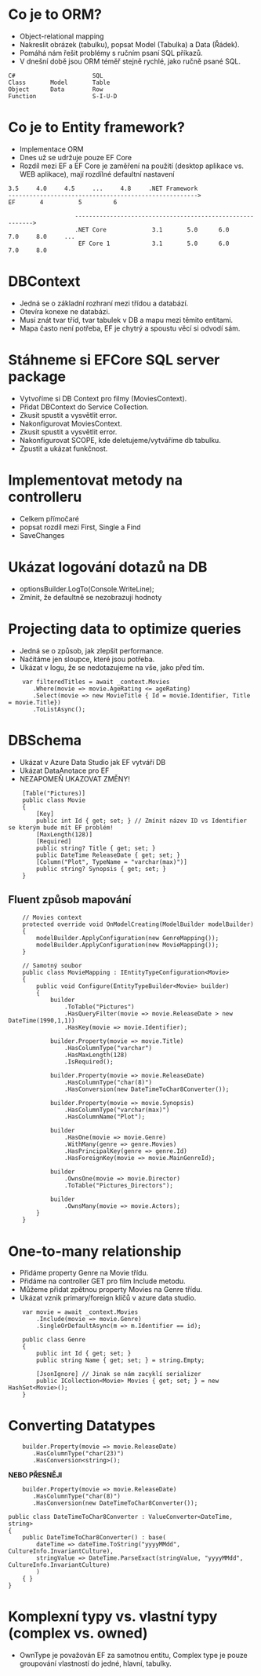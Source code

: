 # Co je to ORM?
* Object-relational mapping
* Nakreslit obrázek (tabulku), popsat Model (Tabulka) a Data (Řádek).
* Pomáhá nám řešit problémy s ručním psaní SQL příkazů.
* V dnešní době jsou ORM téměř stejně rychlé, jako ručně psané SQL.

```
C#                      SQL
Class       Model       Table
Object      Data        Row
Function                S-I-U-D
```

# Co je to Entity framework?
* Implementace ORM
* Dnes už se udržuje pouze EF Core
* Rozdíl mezi EF a EF Core je zaměření na použití (desktop aplikace vs. WEB aplikace), mají rozdílné defaultní nastavení

```
3.5     4.0     4.5     ...     4.8     .NET Framework
------------------------------------------------------>
EF       4          5         6

                   ---------------------------------------------------------->
                   .NET Core             3.1       5.0      6.0     7.0     8.0     ...
                    EF Core 1            3.1       5.0      6.0     7.0     8.0
```

# DBContext
* Jedná se o základní rozhraní mezi třídou a databází.
* Otevíra konexe ne databázi.
* Musí znát tvar tříd, tvar tabulek v DB a mapu mezi těmito entitami.
* Mapa často není potřeba, EF je chytrý a spoustu věcí si odvodí sám.

# Stáhneme si EFCore SQL server package
* Vytvoříme si DB Context pro filmy (MoviesContext).
* Přidat DBContext do Service Collection.
* Zkusit spustit a vysvětlit error.
* Nakonfigurovat MoviesContext.
* Zkusit spustit a vysvětlit error.
* Nakonfigurovat SCOPE, kde deletujeme/vytváříme db tabulku.
* Zpustit a ukázat funkčnost.

# Implementovat metody na controlleru
* Celkem přímočaré
* popsat rozdíl mezi First, Single a Find
* SaveChanges

# Ukázat logování dotazů na DB
* optionsBuilder.LogTo(Console.WriteLine);
* Zmínit, že defaultně se nezobrazují hodnoty

# Projecting data to optimize queries
* Jedná se o způsob, jak zlepšit performance.
* Načítáme jen sloupce, které jsou potřeba.
* Ukázat v logu, že se nedotazujeme na vše, jako před tím.

```
    var filteredTitles = await _context.Movies
       .Where(movie => movie.AgeRating <= ageRating)
       .Select(movie => new MovieTitle { Id = movie.Identifier, Title = movie.Title})
       .ToListAsync();
```

# DBSchema
* Ukázat v Azure Data Studio jak EF vytváří DB
* Ukázat DataAnotace pro EF
* NEZAPOMEŇ UKAZOVAT ZMĚNY!

```
    [Table("Pictures)]
    public class Movie
    {
        [Key]
        public int Id { get; set; } // Zmínit název ID vs Identifier se kterým bude mít EF problém!
        [MaxLength(128)]
        [Required]
        public string? Title { get; set; }
        public DateTime ReleaseDate { get; set; }
        [Column("Plot", TypeName = "varchar(max)")]
        public string? Synopsis { get; set; }
    }
```
## Fluent způsob mapování
```
    // Movies context
    protected override void OnModelCreating(ModelBuilder modelBuilder)
    {
        modelBuilder.ApplyConfiguration(new GenreMapping());
        modelBuilder.ApplyConfiguration(new MovieMapping());
    }
```
```
    // Samotný soubor 
    public class MovieMapping : IEntityTypeConfiguration<Movie>
    {
        public void Configure(EntityTypeBuilder<Movie> builder)
        {
            builder
                .ToTable("Pictures")
                .HasQueryFilter(movie => movie.ReleaseDate > new DateTime(1990,1,1))
                .HasKey(movie => movie.Identifier);

            builder.Property(movie => movie.Title)
                .HasColumnType("varchar")
                .HasMaxLength(128)
                .IsRequired();

            builder.Property(movie => movie.ReleaseDate)
                .HasColumnType("char(8)")
                .HasConversion(new DateTimeToChar8Converter());

            builder.Property(movie => movie.Synopsis)
                .HasColumnType("varchar(max)")
                .HasColumnName("Plot");

            builder
                .HasOne(movie => movie.Genre)
                .WithMany(genre => genre.Movies)
                .HasPrincipalKey(genre => genre.Id)
                .HasForeignKey(movie => movie.MainGenreId);

            builder
                .OwnsOne(movie => movie.Director)
                .ToTable("Pictures_Directors"); 
            
            builder
                .OwnsMany(movie => movie.Actors);
        }
    }
```

# One-to-many relationship
* Přidáme property Genre na Movie třídu.
* Přidáme na controller GET pro film Include metodu.
* Můžeme přidat zpětnou property Movies na Genre třídu.
* Ukázat vznik primary/foreign klíčů v azure data studio.

```
    var movie = await _context.Movies
        .Include(movie => movie.Genre)
        .SingleOrDefaultAsync(m => m.Identifier == id);
```
```
    public class Genre
    {
        public int Id { get; set; }
        public string Name { get; set; } = string.Empty;

        [JsonIgnore] // Jinak se nám zacyklí serializer
        public ICollection<Movie> Movies { get; set; } = new HashSet<Movie>();
    }
```

# Converting Datatypes
```
    builder.Property(movie => movie.ReleaseDate)
       .HasColumnType("char(23)")
       .HasConversion<string>();
```
**NEBO PŘESNĚJI**
```
    builder.Property(movie => movie.ReleaseDate)
       .HasColumnType("char(8)")
       .HasConversion(new DateTimeToChar8Converter());
```
```
public class DateTimeToChar8Converter : ValueConverter<DateTime, string>
{
    public DateTimeToChar8Converter() : base(
        dateTime => dateTime.ToString("yyyyMMdd", CultureInfo.InvariantCulture),
        stringValue => DateTime.ParseExact(stringValue, "yyyyMMdd", CultureInfo.InvariantCulture)
        )
    { }
}
```

# Komplexní typy vs. vlastní typy (complex vs. owned)
* OwnType je považován EF za samotnou entitu, Complex type je pouze groupování vlastností do jedné, hlavní, tabulky.